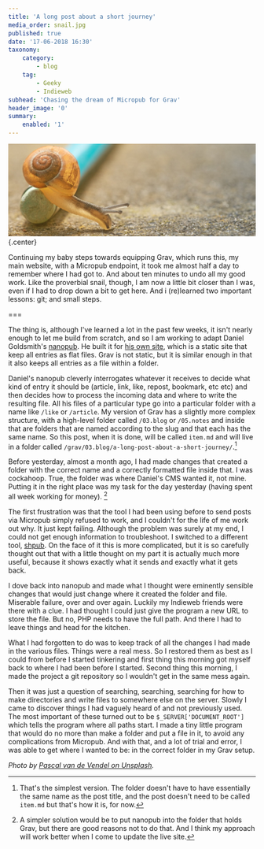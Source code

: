 ```yaml
---
title: 'A long post about a short journey'
media_order: snail.jpg
published: true
date: '17-06-2018 16:30'
taxonomy:
    category:
        - blog
    tag:
        - Geeky
        - Indieweb
subhead: 'Chasing the dream of Micropub for Grav'
header_image: '0'
summary:
    enabled: '1'
---
```


 ![Snail](snail.jpg){.center}

Continuing my baby steps towards equipping Grav, which runs this, my main website, with a Micropub endpoint, it took me almost half a day to remember where I had got to. And about ten minutes to undo all my good work. Like the proverbial snail, though, I am now a little bit closer than I was, even if I had to drop down a bit to get here. And i (re)learned two important lessons: git; and small steps.

===

The thing is, although I've learned a lot in the past few weeks, it isn't nearly enough to let me build from scratch, and so I am working to adapt Daniel Goldsmith's [nanopub](https://github.com/dg01d/nanopub). He built it for <a class="u-in-reply-to" href="https://ascraeus.org" >his own site</a >, which is a static site that keep all entries as flat files. Grav is not static, but it is similar enough in that it also keeps all entries as a file within a folder. 

Daniel's nanopub cleverly interrogates whatever it receives to decide what kind of entry it should be (article, link, like, repost, bookmark, etc etc) and then decides how to process the incoming data and where to write the resulting file. All his files of a particular type go into a particular folder with a name like `/like` or `/article`. My version of Grav has a slightly more complex structure, with a high-level folder called `/03.blog` or `/05.notes` and inside that are folders that are named according to the slug and that each has the same name. So this post, when it is done, will be called `item.md` and will live in a folder called `/grav/03.blog/a-long-post-about-a-short-journey/`.[^1]

[^1]: That's the simplest version. The folder doesn't have to have essentially the same name as the post title, and the post doesn't need to be called `item.md` but that's how it is, for now.

Before yesterday, almost a month ago, I had made changes that created a folder with the correct name and a correctly formatted file inside that. I was cockahoop. True, the folder was where Daniel's CMS wanted it, not mine. Putting it in the right place was my task for the day yesterday (having spent all week working for money). [^2]

[^2]: A simpler solution would be to put nanopub into the folder that holds Grav, but there are good reasons not to do that. And I think my approach will work better when I come to update the live site.

The first frustration was that the tool I had been using before to send posts via Micropub simply refused to work, and I couldn't for the life of me work out why. It just kept failing. Although the problem was surely at my end, I could not get enough information to troubleshoot. I switched to a different tool, [shpub](http://cweiske.de/shpub.htm). On the face of it this is more complicated, but it is so carefully thought out that with a little thought on my part it is actually much more useful, because it shows exactly what it sends and exactly what it gets back.

I dove back into nanopub and made what I thought were eminently sensible changes that would just change where it created the folder and file. Miserable failure, over and over again. Luckily my Indieweb friends were there with a clue. I had thought I could just give the program a new URL to store the file. But no, PHP needs to have the full path. And there I had to leave things and head for the kitchen.

What I had forgotten to do was to keep track of all the changes I had made in the various files. Things were a real mess. So I restored them as best as I could from before I started tinkering and first thing this morning got myself back to where I had been before I started. Second thing this morning, I made the project a git repository so I wouldn't get in the same mess again.

Then it was just a question of searching, searching, searching for how to make directories and write files to somewhere else on the server. Slowly I came to discover things I had vaguely heard of and not previously used. The most important of these turned out to be `$_SERVER['DOCUMENT_ROOT']` which tells the program where all paths start. I made a tiny little program that would do no more than make a folder and put a file in it, to avoid any complications from Micropub. And with that, and a lot of trial and error, I was able to get where I wanted to be: in the correct folder in my Grav setup.

*Photo by [Pascal van de Vendel on Unsplash](https://unsplash.com/photos/J3pkJFnpDkM).*
